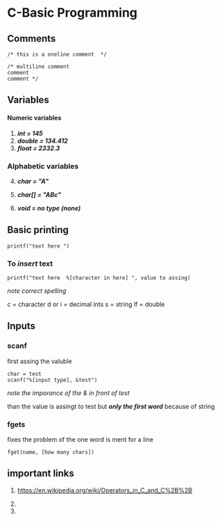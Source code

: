 # C-Basic Programming 

## Comments 
```
/* this is a oneline comment  */

/* multiline comment 
comment
comment */

```

## Variables 

#### Numeric variables

1. ***int = 145***
2. ***double = 134.412***
3. ***float = 2332.3***

### Alphabetic variables

4. ***char = "A"***
5. ***char[] = "ABc"***

6. ***void = no type (*none*)***


## Basic printing 

``` 
printf("text here ") 
```

### To *insert* text 
```
printf("text here  %[character in here] ", value to assing)
```
*note correct spelling*

c = character 
d or i = decimal ints 
s = string 
lf = double 

## Inputs 
### scanf
first assing the valuble 
```
char = test 
scanf("%[input type], &test")
```
_note the imporance of the & in front of test_

than the value is assingt to test but ***only the first word*** because of string

### fgets 

fixes the problem of the one word is ment for a line 

```
fget(name, [how many chars])
```


## important links 
1. https://en.wikipedia.org/wiki/Operators_in_C_and_C%2B%2B

2. 

3. 

